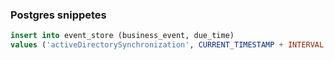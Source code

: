 ### Postgres snippetes

```sql
insert into event_store (business_event, due_time)  
values ('activeDirectorySynchronization', CURRENT_TIMESTAMP + INTERVAL '100 minutes');
 ```
